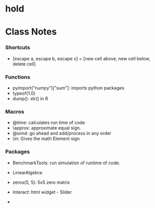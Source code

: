 # hold

# Class Notes

### Shortcuts
 - [escape a, escape b, escape x] = [new cell above, new cell below, delete cell]

### Functions
 - pyimport("numpy")["sum"]: imports python packages
 - typeof(1.0)
 - dump(): str() in R

### Macros
 - @time: calculates run time of code
 - \approx: approximate equal sign.  
 - @simd: go ahead and add/process in any order
 - \in: Gives the math Element sign
  
### Packages
 - BenchmarkTools: run simulation of runtime of code.
 - LinearAlgebra:
  - zeros(5, 5): 5x5 zero matrix
  
 - Interact: html widget - Slider
 - 
